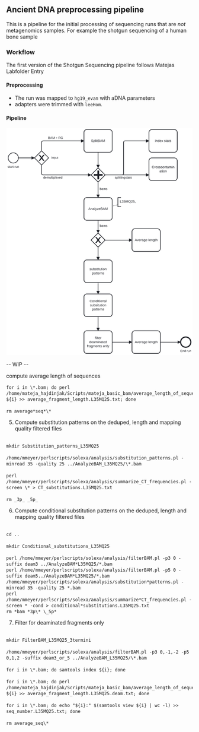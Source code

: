 ## Ancient DNA preprocessing pipeline

This is a pipeline for the initial processing of sequencing runs that are _not_ metagenomics samples.
For example the shotgun sequencing of a human bone sample

### Workflow

The first version of the Shotgun Sequencing pipeline follows Matejas Labfolder Entry

#### Preprocessing

- The run was mapped to `hg19_evan` with aDNA parameters
- adapters were trimmed with `leeHom`.

#### Pipeline

![Pipeline overview](assets/pipeline/pipeline_overview.svg)

-- WIP --

compute average length of sequences

```
for i in \*.bam; do perl /home/mateja_hajdinjak/Scripts/mateja_basic_bam/average_length_of_sequences.pl ${i} >> average_fragment_length.L35MQ25.txt; done

rm average*seq*\*

```

5. Compute substitution patterns on the deduped, length and mapping quality filtered files

```

mkdir Substitution_patterns_L35MQ25

/home/mmeyer/perlscripts/solexa/analysis/substitution_patterns.pl -minread 35 -quality 25 ../AnalyzeBAM_L35MQ25/\*.bam

perl /home/mmeyer/perlscripts/solexa/analysis/summarize_CT_frequencies.pl -screen \* > CT_substitutions.L35MQ25.txt

rm _3p_ _5p_

```

6. Compute conditional substitution patterns on the deduped, length and mapping quality filtered files

```

cd ..

mkdir Conditional_substitutions_L35MQ25

perl /home/mmeyer/perlscripts/solexa/analysis/filterBAM.pl -p3 0 -suffix deam3 ../AnalyzeBAM*L35MQ25/*.bam
perl /home/mmeyer/perlscripts/solexa/analysis/filterBAM.pl -p5 0 -suffix deam5../AnalyzeBAM*L35MQ25/*.bam
/home/mmeyer/perlscripts/solexa/analysis/substitution*patterns.pl -minread 35 -quality 25 *.bam
perl /home/mmeyer/perlscripts/solexa/analysis/summarize*CT_frequencies.pl -screen * -cond > conditional*substitutions.L35MQ25.txt
rm *bam *3p\* \_5p*

```

7. Filter for deaminated fragments only

```

mkdir FilterBAM_L35MQ25_3termini

/home/mmeyer/perlscripts/solexa/analysis/filterBAM.pl -p3 0,-1,-2 -p5 0,1,2 -suffix deam3_or_5 ../AnalyzeBAM_L35MQ25/\*.bam

for i in \*.bam; do samtools index ${i}; done

for i in \*.bam; do perl /home/mateja_hajdinjak/Scripts/mateja_basic_bam/average_length_of_sequences.pl ${i} >> average_fragment_length.L35MQ25.deam.txt; done

for i in \*.bam; do echo "${i}:" $(samtools view ${i} | wc -l) >> seq_number.L35MQ25.txt; done

rm average_seq\*
```
